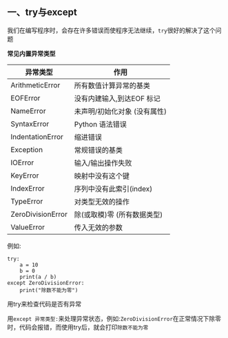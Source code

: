 ## 一、try与except

我们在编写程序时，会存在许多错误而使程序无法继续，`try`很好的解决了这个问题

**常见内置异常类型**

|异常类型|作用
|--------|----
|ArithmeticError|所有数值计算异常的基类
|EOFError|没有内建输入,到达EOF 标记
|NameError|未声明/初始化对象 (没有属性)
|SyntaxError|Python 语法错误
|IndentationError|	缩进错误
|Exception|常规错误的基类
|IOError|	输入/输出操作失败
|KeyError|	映射中没有这个键
|IndexError|序列中没有此索引(index)
|TypeError|	对类型无效的操作
|ZeroDivisionError|	除(或取模)零 (所有数据类型)
|ValueError|传入无效的参数

例如:
```
try:
    a = 10
    b = 0
    print(a / b)
except ZeroDivisionError:
    print("除数不能为零")
```
用try来检查代码是否有异常

用`except 异常类型:`来处理异常状态，例如:`ZeroDivisionError`在正常情况下除零时，代码会报错，而使用try后，就会打印`除数不能为零`

